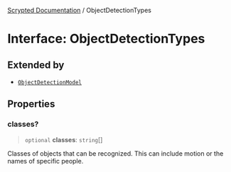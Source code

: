 [Scrypted Documentation](../globals.md) / ObjectDetectionTypes

# Interface: ObjectDetectionTypes

## Extended by

- [`ObjectDetectionModel`](ObjectDetectionModel.md)

## Properties

### classes?

> `optional` **classes**: `string`[]

Classes of objects that can be recognized. This can include motion
or the names of specific people.
